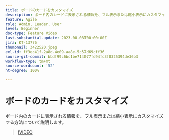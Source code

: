 ```yaml
---
title: ボードのカードをカスタマイズ
description: ボード内のカードに表示される情報を、フル表示または縮小表示にカスタマイズする方法について説明します。
feature: Agile
role: Admin, Leader, User
level: Beginner
doc-type: Feature Video
last-substantial-update: 2023-08-08T00:00:00Z
jira: KT-13776
thumbnail: 3422520.jpeg
exl-id: ff3ec41f-2a8d-4e09-aa8e-5c57d69cff36
source-git-commit: bbdf99c6bc1be714077fd94fc3f8325394de36b3
workflow-type: tm+mt
source-wordcount: '52'
ht-degree: 100%

---
```


# ボードのカードをカスタマイズ

ボード内のカードに表示される情報を、フル表示または縮小表示にカスタマイズする方法について説明します。

>[!VIDEO](https://video.tv.adobe.com/v/3446532/?quality=12&learn=on&enablevpops=1&captions=jpn)
